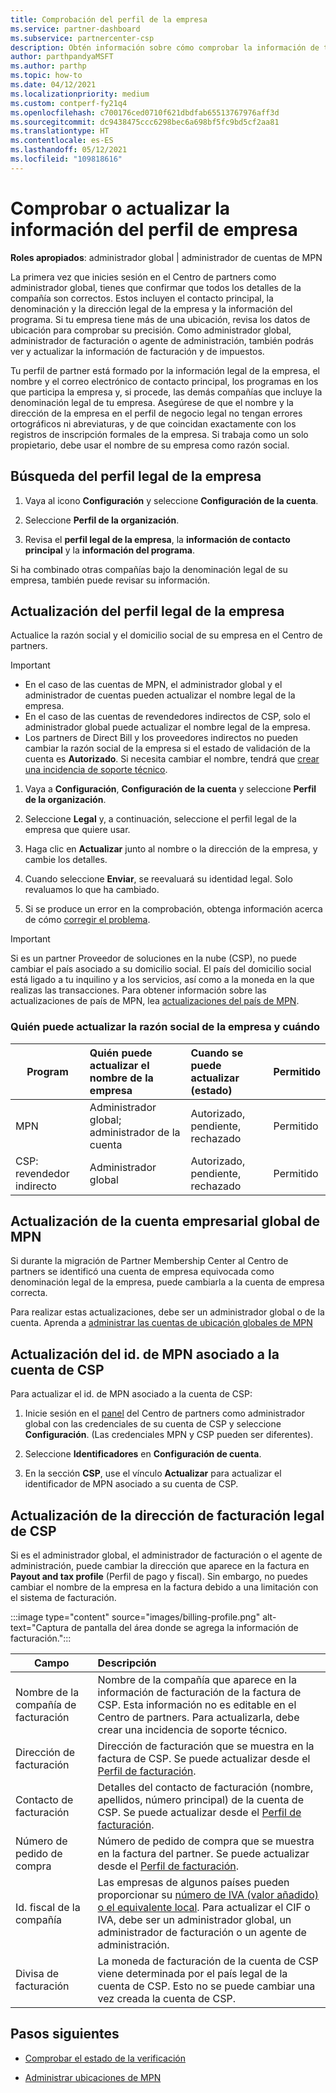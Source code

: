 ```yaml
---
title: Comprobación del perfil de la empresa
ms.service: partner-dashboard
ms.subservice: partnercenter-csp
description: Obtén información sobre cómo comprobar la información de tu empresa, como el contacto principal, la dirección y la información del programa. También puedes actualizar el domicilio legal y la dirección de facturación.
author: parthpandyaMSFT
ms.author: parthp
ms.topic: how-to
ms.date: 04/12/2021
ms.localizationpriority: medium
ms.custom: contperf-fy21q4
ms.openlocfilehash: c700176ced0710f621dbdfab65513767976aff3d
ms.sourcegitcommit: dc9438475ccc6298bec6a698bf5fc9bd5cf2aa81
ms.translationtype: HT
ms.contentlocale: es-ES
ms.lasthandoff: 05/12/2021
ms.locfileid: "109818616"
---
```

# <a name="verify-or-update-your-company-profile-information"></a>Comprobar o actualizar la información del perfil de empresa 

**Roles apropiados**: administrador global | administrador de cuentas de MPN

La primera vez que inicies sesión en el Centro de partners como administrador global, tienes que confirmar que todos los detalles de la compañía son correctos. Estos incluyen el contacto principal, la denominación y la dirección legal de la empresa y la información del programa. Si tu empresa tiene más de una ubicación, revisa los datos de ubicación para comprobar su precisión. Como administrador global, administrador de facturación o agente de administración, también podrás ver y actualizar la información de facturación y de impuestos.

Tu perfil de partner está formado por la información legal de la empresa, el nombre y el correo electrónico de contacto principal, los programas en los que participa la empresa y, si procede, las demás compañías que incluye la denominación legal de tu empresa. Asegúrese de que el nombre y la dirección de la empresa en el perfil de negocio legal no tengan errores ortográficos ni abreviaturas, y de que coincidan exactamente con los registros de inscripción formales de la empresa. Si trabaja como un solo propietario, debe usar el nombre de su empresa como razón social.


## <a name="locate-the-legal-business-profile"></a>Búsqueda del perfil legal de la empresa

1. Vaya al icono **Configuración** y seleccione **Configuración de la cuenta**.
 
1. Seleccione **Perfil de la organización**. 

2. Revisa el **perfil legal de la empresa**, la **información de contacto principal** y la **información del programa**.

Si ha combinado otras compañías bajo la denominación legal de su empresa, también puede revisar su información. 

## <a name="update-your-legal-business-profile"></a>Actualización del perfil legal de la empresa 

Actualice la razón social y el domicilio social de su empresa en el Centro de partners.

>[!Important]
>- En el caso de las cuentas de MPN, el administrador global y el administrador de cuentas pueden actualizar el nombre legal de la empresa.
>- En el caso de las cuentas de revendedores indirectos de CSP, solo el administrador global puede actualizar el nombre legal de la empresa. 
>- Los partners de Direct Bill y los proveedores indirectos no pueden cambiar la razón social de la empresa si el estado de validación de la cuenta es **Autorizado**. Si necesita cambiar el nombre, tendrá que [crear una incidencia de soporte técnico](https://partner.microsoft.com/dashboard/support/servicerequests/create?stage=2&topicid=eb74583c-61b3-2124-bffc-00920e0ae772).



1. Vaya a **Configuración**, **Configuración de la cuenta** y seleccione **Perfil de la organización**.

2. Seleccione **Legal** y, a continuación, seleccione el perfil legal de la empresa que quiere usar.

1. Haga clic en **Actualizar** junto al nombre o la dirección de la empresa, y cambie los detalles.
 
1. Cuando seleccione **Enviar**, se reevaluará su identidad legal. Solo revaluamos lo que ha cambiado.

1. Si se produce un error en la comprobación, obtenga información acerca de cómo [corregir el problema](verification-responses.md).

>[!Important]
>Si es un partner Proveedor de soluciones en la nube (CSP), no puede cambiar el país asociado a su domicilio social. El país del domicilio social está ligado a tu inquilino y a los servicios, así como a la moneda en la que realizas las transacciones. Para obtener información sobre las actualizaciones de país de MPN, lea  [actualizaciones del país de MPN](manage-locations.md#change-country-of-partner-global-account).


### <a name="who-can-update-legal-business-name-and-when"></a>Quién puede actualizar la razón social de la empresa y cuándo

|**Program**|**Quién puede actualizar el nombre de la empresa**|**Cuando se puede actualizar (estado)**|**Permitido**|
|---------------------|:-------------------------------|:------------|:-----------------|
MPN|Administrador global; administrador de la cuenta|Autorizado, pendiente, rechazado| Permitido|
|CSP: revendedor indirecto|Administrador global|Autorizado, pendiente, rechazado| Permitido|


## <a name="update-your-mpn-global-business-account"></a>Actualización de la cuenta empresarial global de MPN

Si durante la migración de Partner Membership Center al Centro de partners se identificó una cuenta de empresa equivocada como denominación legal de la empresa, puede cambiarla a la cuenta de empresa correcta.

Para realizar estas actualizaciones, debe ser un administrador global o de la cuenta. Aprenda a [administrar las cuentas de ubicación globales de MPN](manage-locations.md)


## <a name="update-your-mpn-id-associated-with-your-csp-account"></a>Actualización del id. de MPN asociado a la cuenta de CSP

Para actualizar el id. de MPN asociado a la cuenta de CSP:

1. Inicie sesión en el [panel](https://partner.microsoft.com/dashboard/home) del Centro de partners como administrador global con las credenciales de su cuenta de CSP y seleccione **Configuración**. (Las credenciales MPN y CSP pueden ser diferentes).
 
1. Seleccione **Identificadores** en **Configuración de cuenta**.

1. En la sección **CSP**, use el vínculo **Actualizar** para actualizar el identificador de MPN asociado a su cuenta de CSP. 


## <a name="update-your-csp-legal-billing-address"></a>Actualización de la dirección de facturación legal de CSP

Si es el administrador global, el administrador de facturación o el agente de administración, puede cambiar la dirección que aparece en la factura en **Payout and tax profile** (Perfil de pago y fiscal). Sin embargo, no puedes cambiar el nombre de la empresa en la factura debido a una limitación con el sistema de facturación.

:::image type="content" source="images/billing-profile.png" alt-text="Captura de pantalla del área donde se agrega la información de facturación.":::

|**Campo**  |**Descripción**|  
|---------------------|:------------------|
|Nombre de la compañía de facturación|Nombre de la compañía que aparece en la información de facturación de la factura de CSP.  Esta información no es editable en el Centro de partners.  Para actualizarla, debe crear una incidencia de soporte técnico.|
|Dirección de facturación|Dirección de facturación que se muestra en la factura de CSP. Se puede actualizar desde el [Perfil de facturación](https://partner.microsoft.com/dashboard/account/v3/accountsettings/billingprofile#commercial).|
|Contacto de facturación|Detalles del contacto de facturación (nombre, apellidos, número principal) de la cuenta de CSP.  Se puede actualizar desde el [Perfil de facturación](https://partner.microsoft.com/dashboard/account/v3/accountsettings/billingprofile#commercial).|
|Número de pedido de compra|Número de pedido de compra que se muestra en la factura del partner.  Se puede actualizar desde el [Perfil de facturación](https://partner.microsoft.com/dashboard/account/v3/accountsettings/billingprofile#commercial).|
|Id. fiscal de la compañía|Las empresas de algunos países pueden proporcionar su [número de IVA (valor añadido) o el equivalente local](https://docs.microsoft.com/partner-center/organization-tax-info#submit-vat-id-number). Para actualizar el CIF o IVA, debe ser un administrador global, un administrador de facturación o un agente de administración.|
|Divisa de facturación|La moneda de facturación de la cuenta de CSP viene determinada por el país legal de la cuenta de CSP.  Esto no se puede cambiar una vez creada la cuenta de CSP.|


## <a name="next-steps"></a>Pasos siguientes

- [Comprobar el estado de la verificación](verification-responses.md)

- [Administrar ubicaciones de MPN](manage-locations.md)
